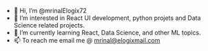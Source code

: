 - 👋 Hi, I’m @mrinalElogix72
- 👀 I’m interested in React UI development, python projets and Data Science related projects.
- 🌱 I’m currently learning React, Data Science, and other ML topics.
- 📫 To reach me email me @ mrinal@elogixmail.com

<!---
mrinalElogix72/mrinalElogix72 is a ✨ special ✨ repository because its `README.md` (this file) appears on your GitHub profile.
You can click the Preview link to take a look at your changes.
--->
